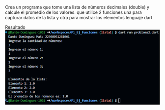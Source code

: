 Crea un programa que tome una lista de números decimales (double) y calcule el promedio de los valores.
que utilice 2 funciones una para capturar datos de la lista y otra para mostrar los elementos lenguaje dart

Resultado
![alt text](image-4.png)
